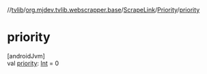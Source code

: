 //[tvlib](../../../../index.md)/[org.mjdev.tvlib.webscrapper.base](../../index.md)/[ScrapeLink](../index.md)/[Priority](index.md)/[priority](priority.md)

# priority

[androidJvm]\
val [priority](priority.md): [Int](https://kotlinlang.org/api/latest/jvm/stdlib/kotlin/-int/index.html) = 0
